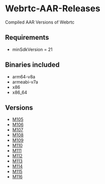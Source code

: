 # Webrtc-AAR-Releases
Compiled AAR Versions of Webrtc

## Requirements
- minSdkVersion = 21

## Binaries included
- arm64-v8a
- armeabi-v7a
- x86
- x86_64

## Versions

 - [M105](https://github.com/AhmedHumk/Webrtc-AAr-Build-Releases/releases/download/V105/libwebrtc-m105.aar)
 - [M106](https://github.com/AhmedHumk/Webrtc-AAr-Build-Releases/releases/download/V106/libwebrtc-m106.aar)
 - [M107](https://github.com/AhmedHumk/Webrtc-AAr-Build-Releases/releases/download/V107/libwebrtc-m107.aar)
 - [M108](https://github.com/AhmedHumk/Webrtc-AAr-Build-Releases/releases/download/V108/libwebrtc-m108.aar)
 - [M109](https://github.com/AhmedHumk/Webrtc-AAr-Build-Releases/releases/download/V109/libwebrtc-m109.aar)
 - [M110](https://github.com/AhmedHumk/Webrtc-AAr-Build-Releases/releases/download/V110/libwebrtc-m110.aar)
 - [M111](https://github.com/AhmedHumk/Webrtc-AAr-Build-Releases/releases/download/V111/libwebrtc-m111.aar)
 - [M112](https://github.com/AhmedHumk/Webrtc-AAr-Build-Releases/releases/download/V112/libwebrtc-m112.aar)
 - [M113](https://github.com/AhmedHumk/Webrtc-AAr-Build-Releases/releases/download/V113/libwebrtc-m113.aar)
 - [M114](https://github.com/AhmedHumk/Webrtc-AAr-Build-Releases/releases/download/V114/libwebrtc-m114.aar)
 - [M115](https://github.com/AhmedHumk/Webrtc-AAr-Build-Releases/releases/download/V115/libwebrtc-m115.aar)
 - [M116](https://github.com/AhmedHumk/Webrtc-AAr-Build-Releases/releases/download/V116/libwebrtc-m116.aar)
